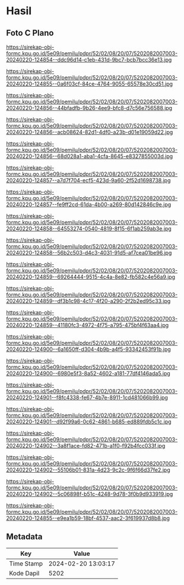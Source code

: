 # Hasil

## Foto C Plano

https://sirekap-obj-formc.kpu.go.id/5e09/pemilu/pdpr/52/02/08/20/07/5202082007003-20240220-124854--ddc96d14-c1eb-431d-9bc7-bcb7bcc36e13.jpg

https://sirekap-obj-formc.kpu.go.id/5e09/pemilu/pdpr/52/02/08/20/07/5202082007003-20240220-124855--0a6f03cf-84ce-4764-9055-65578e30cd51.jpg

https://sirekap-obj-formc.kpu.go.id/5e09/pemilu/pdpr/52/02/08/20/07/5202082007003-20240220-124856--44bfadfb-9b26-4ee9-bfc8-d7c56e756588.jpg

https://sirekap-obj-formc.kpu.go.id/5e09/pemilu/pdpr/52/02/08/20/07/5202082007003-20240220-124856--acb08624-82d1-4df0-a23b-d01e19059d22.jpg

https://sirekap-obj-formc.kpu.go.id/5e09/pemilu/pdpr/52/02/08/20/07/5202082007003-20240220-124856--68d028a1-aba1-4cfa-8645-e8327855003d.jpg

https://sirekap-obj-formc.kpu.go.id/5e09/pemilu/pdpr/52/02/08/20/07/5202082007003-20240220-124857--a7d7f704-ecf5-423d-9a60-2f52d1698738.jpg

https://sirekap-obj-formc.kpu.go.id/5e09/pemilu/pdpr/52/02/08/20/07/5202082007003-20240220-124857--fe9ff2cd-61da-4b00-a269-80d142846c9e.jpg

https://sirekap-obj-formc.kpu.go.id/5e09/pemilu/pdpr/52/02/08/20/07/5202082007003-20240220-124858--64553274-0540-4819-8f15-6f1ab259ab3e.jpg

https://sirekap-obj-formc.kpu.go.id/5e09/pemilu/pdpr/52/02/08/20/07/5202082007003-20240220-124858--56b2c503-d4c3-4031-91d5-af7cea01be96.jpg

https://sirekap-obj-formc.kpu.go.id/5e09/pemilu/pdpr/52/02/08/20/07/5202082007003-20240220-124859--69264444-9515-4c4a-8e82-fb582c4e56a9.jpg

https://sirekap-obj-formc.kpu.go.id/5e09/pemilu/pdpr/52/02/08/20/07/5202082007003-20240220-124859--df3b1c98-4c17-4f20-a290-2f2b2ed95c33.jpg

https://sirekap-obj-formc.kpu.go.id/5e09/pemilu/pdpr/52/02/08/20/07/5202082007003-20240220-124859--41180fc3-4972-4f75-a795-475bf4f63aa4.jpg

https://sirekap-obj-formc.kpu.go.id/5e09/pemilu/pdpr/52/02/08/20/07/5202082007003-20240220-124900--6a1650ff-d304-4b9b-a4f5-93342453f91b.jpg

https://sirekap-obj-formc.kpu.go.id/5e09/pemilu/pdpr/52/02/08/20/07/5202082007003-20240220-124900--6980e5f3-8a52-4602-a181-77df4146ada5.jpg

https://sirekap-obj-formc.kpu.go.id/5e09/pemilu/pdpr/52/02/08/20/07/5202082007003-20240220-124901--f8fc4338-fe67-4b7e-8911-1cd481066b99.jpg

https://sirekap-obj-formc.kpu.go.id/5e09/pemilu/pdpr/52/02/08/20/07/5202082007003-20240220-124901--d92f99a6-0c62-4861-b685-ed889fdb5c1c.jpg

https://sirekap-obj-formc.kpu.go.id/5e09/pemilu/pdpr/52/02/08/20/07/5202082007003-20240220-124902--3a8f1ace-fd82-471b-a1f0-f92b4fcc033f.jpg

https://sirekap-obj-formc.kpu.go.id/5e09/pemilu/pdpr/52/02/08/20/07/5202082007003-20240220-124902--55106b01-831a-4d23-9c2c-9f6f66d37fe2.jpg

https://sirekap-obj-formc.kpu.go.id/5e09/pemilu/pdpr/52/02/08/20/07/5202082007003-20240220-124902--5c06898f-b51c-4248-9d78-3f0b9d933919.jpg

https://sirekap-obj-formc.kpu.go.id/5e09/pemilu/pdpr/52/02/08/20/07/5202082007003-20240220-124855--e9ea1b59-18bf-4537-aac2-3f619937d8b8.jpg


## Metadata

| Key        | Value               |
| ---------- | ------------------- |
| Time Stamp | 2024-02-20 13:03:17 |
| Kode Dapil | 5202                |



